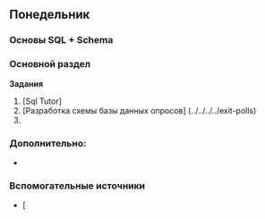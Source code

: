 ## Понедельник

### Основы SQL + Schema 
### Основной раздел

**Задания**
1. [Sql Tutor]
2. [Разработка схемы базы данных опросов] (../../../../exit-polls)
3. 

### Дополнительно:
*



### Вспомогательные источники

- [
